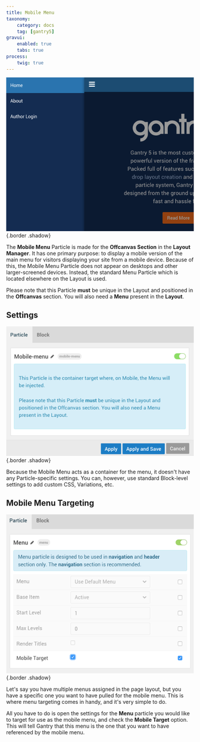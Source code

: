 ```yaml
---
title: Mobile Menu
taxonomy:
    category: docs
    tag: [gantry5]
gravui:
    enabled: true
    tabs: true
process:
    twig: true
---
```


![Settings](mobile_menu_2.png) {.border .shadow}

The **Mobile Menu** Particle is made for the **Offcanvas Section** in the **Layout Manager**. It has one primary purpose: to display a mobile version of the main menu for visitors displaying your site from a mobile device. Because of this, the Mobile Menu Particle does not appear on desktops and other larger-screened devices. Instead, the standard Menu Particle which is located elsewhere on the Layout is used.

Please note that this Particle **must** be unique in the Layout and positioned in the **Offcanvas** section. You will also need a **Menu** present in the **Layout**.

Settings
-----

![Settings](mobile_menu_1.png) {.border .shadow}

Because the Mobile Menu acts as a container for the menu, it doesn't have any Particle-specific settings. You can, however, use standard Block-level settings to add custom CSS, Variations, etc.

Mobile Menu Targeting
----

![Mobile Target](mobile_target.png) {.border .shadow}

Let's say you have multiple menus assigned in the page layout, but you have a specific one you want to have pulled for the mobile menu. This is where menu targeting comes in handy, and it's very simple to do.

All you have to do is open the settings for the **Menu** particle you would like to target for use as the mobile menu, and check the **Mobile Target** option. This will tell Gantry that this menu is the one that you want to have referenced by the mobile menu.

